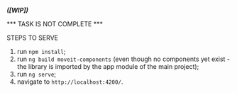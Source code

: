 
**_([WIP])_**

*** TASK IS NOT COMPLETE ***

STEPS TO SERVE

1. run `npm install`;
2. run `ng build moveit-components` (even though no components yet exist - the library is imported by the app module of the main project);
3. run `ng serve`;
4. navigate to `http://localhost:4200/`.
